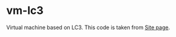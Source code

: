 # vm-lc3
Virtual machine based on LC3. This code is taken from [Site page](https://www.jmeiners.com/lc3-vm/).
